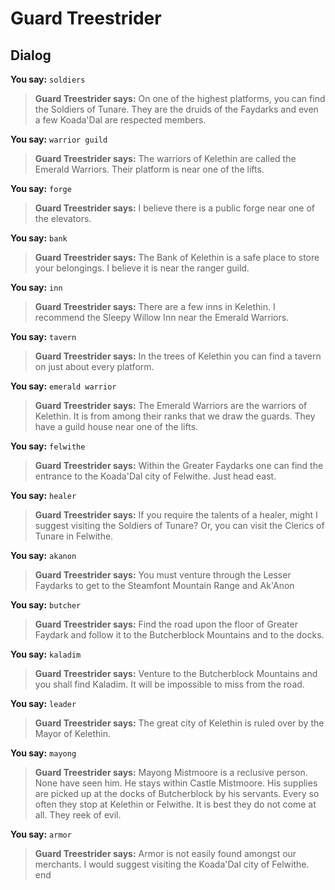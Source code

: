 # Guard Treestrider
## Dialog

**You say:** `soldiers`



>**Guard Treestrider says:** On one of the highest platforms, you can find the Soldiers of Tunare.  They are the druids of the Faydarks and even a few Koada'Dal are respected members.

**You say:** `warrior guild`



>**Guard Treestrider says:** The warriors of Kelethin are called the Emerald Warriors.  Their platform is near one of the lifts.

**You say:** `forge`



>**Guard Treestrider says:** I believe there is a public forge near one of the elevators.

**You say:** `bank`



>**Guard Treestrider says:** The Bank of Kelethin is a safe place to store your belongings. I believe it is near the ranger guild.

**You say:** `inn`



>**Guard Treestrider says:** There are a few inns in Kelethin.  I recommend the Sleepy Willow Inn near the Emerald Warriors.

**You say:** `tavern`



>**Guard Treestrider says:** In the trees of Kelethin you can find a tavern on just about every platform.

**You say:** `emerald warrior`



>**Guard Treestrider says:** The Emerald Warriors are the warriors of Kelethin.  It is from among their ranks that we draw the guards.  They have a guild house near one of the lifts.

**You say:** `felwithe`



>**Guard Treestrider says:** Within the Greater Faydarks one can find the entrance to the Koada'Dal city of Felwithe.  Just head east.

**You say:** `healer`



>**Guard Treestrider says:** If you require the talents of a healer, might I suggest visiting the Soldiers of Tunare? Or, you can visit the Clerics of Tunare in Felwithe.

**You say:** `akanon`



>**Guard Treestrider says:** You must venture through the Lesser Faydarks to get to the Steamfont Mountain Range and Ak'Anon

**You say:** `butcher`



>**Guard Treestrider says:** Find the road upon the floor of Greater Faydark and follow it to the Butcherblock Mountains and to the docks.

**You say:** `kaladim`



>**Guard Treestrider says:** Venture to the Butcherblock Mountains and you shall find Kaladim.  It will be impossible to miss from the road.

**You say:** `leader`



>**Guard Treestrider says:** The great city of Kelethin is ruled over by the Mayor of Kelethin.

**You say:** `mayong`



>**Guard Treestrider says:** Mayong Mistmoore is a reclusive person.  None have seen him.  He stays within Castle Mistmoore.  His supplies are picked up at the docks of Butcherblock by his servants.  Every so often they stop at Kelethin or Felwithe.  It is best they do not come at all.  They reek of evil.

**You say:** `armor`



>**Guard Treestrider says:** Armor is not easily found amongst our merchants.  I would suggest visiting the Koada'Dal city of Felwithe.
end